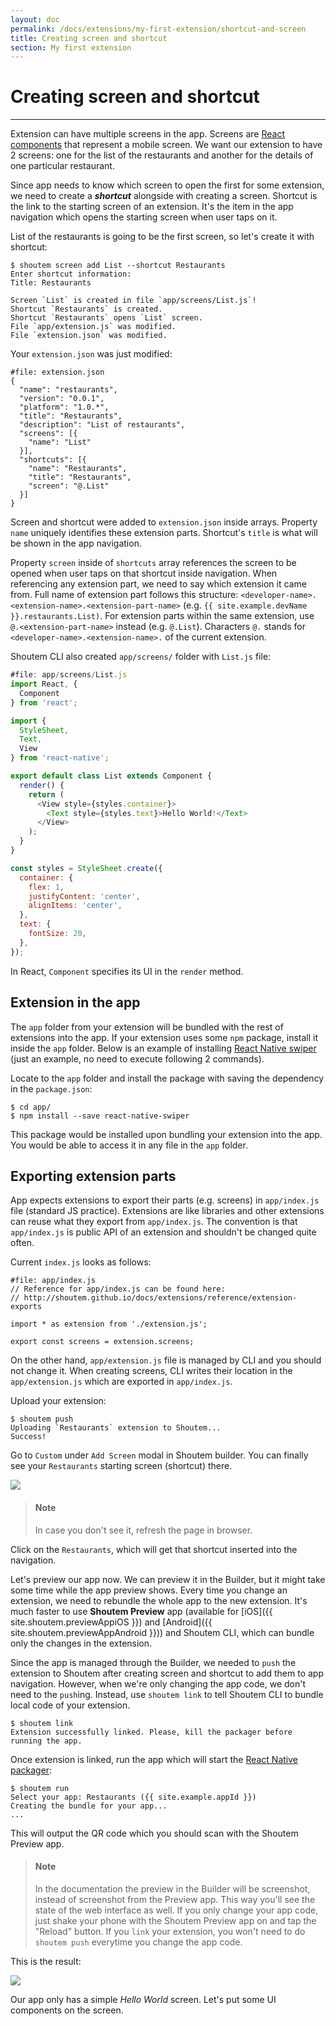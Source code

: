 ```yaml
---
layout: doc
permalink: /docs/extensions/my-first-extension/shortcut-and-screen
title: Creating screen and shortcut
section: My first extension
---
```


# Creating screen and shortcut
<hr />

Extension can have multiple screens in the app. Screens are [React components](https://facebook.github.io/react/docs/react-component.html) that represent a mobile screen. We want our extension to have 2 screens: one for the list of the restaurants and another for the details of one particular restaurant.

Since app needs to know which screen to open the first for some extension, we need to create a ***shortcut*** alongside with creating a screen. Shortcut is the link to the starting screen of an extension. It's the item in the app navigation which opens the starting screen when user taps on it.

List of the restaurants is going to be the first screen, so let's create it with shortcut:

```ShellSession
$ shoutem screen add List --shortcut Restaurants
Enter shortcut information:
Title: Restaurants

Screen `List` is created in file `app/screens/List.js`!
Shortcut `Restaurants` is created.
Shortcut `Restaurants` opens `List` screen.
File `app/extension.js` was modified.
File `extension.json` was modified.
```

Your `extension.json` was just modified:

```json{7-14}
#file: extension.json
{
  "name": "restaurants",
  "version": "0.0.1",
  "platform": "1.0.*",
  "title": "Restaurants",
  "description": "List of restaurants",
  "screens": [{
    "name": "List"
  }],
  "shortcuts": [{
    "name": "Restaurants",
    "title": "Restaurants",
    "screen": "@.List"
  }]
}
```

Screen and shortcut were added to `extension.json` inside arrays. Property `name` uniquely identifies these extension parts. Shortcut's `title` is what will be shown in the app navigation.

Property `screen` inside of `shortcuts` array references the screen to be opened when user taps on that shortcut inside navigation. When referencing any extension part, we need to say which extension it came from. Full name of extension part follows this structure: `<developer-name>.<extension-name>.<extension-part-name>` (e.g. `{{ site.example.devName }}.restaurants.List)`. For extension parts within the same extension, use `@.<extension-part-name>` instead (e.g. `@.List`). Characters `@.` stands for `<developer-name>.<extension-name>.` of the current extension.

Shoutem CLI also created `app/screens/` folder with `List.js` file:

```javascript
#file: app/screens/List.js
import React, {
  Component
} from 'react';

import {
  StyleSheet,
  Text,
  View
} from 'react-native';

export default class List extends Component {
  render() {
    return (
      <View style={styles.container}>
        <Text style={styles.text}>Hello World!</Text>
      </View>
    );
  }
}

const styles = StyleSheet.create({
  container: {
    flex: 1,
    justifyContent: 'center',
    alignItems: 'center',
  },
  text: {
    fontSize: 20,
  },
});
```

In React, `Component` specifies its UI in the `render` method.

## Extension in the app

The `app` folder from your extension will be bundled with the rest of extensions into the app. If your extension uses some `npm` package, install it inside the `app` folder. Below is an example of installing [React Native swiper](https://github.com/leecade/react-native-swiper) (just an example, no need to execute following 2 commands).

Locate to the `app` folder and install the package with saving the dependency in the `package.json`:

```ShellSession
$ cd app/
$ npm install --save react-native-swiper
```

This package would be installed upon bundling your extension into the app. You would be able to access it in any file in the `app` folder.

## Exporting extension parts

App expects extensions to export their parts (e.g. screens) in `app/index.js` file (standard JS practice). Extensions are like libraries and other extensions can reuse what they export from `app/index.js`. The convention is that `app/index.js` is public API of an extension and shouldn't be changed quite often.

Current `index.js` looks as follows:

```JSX
#file: app/index.js
// Reference for app/index.js can be found here:
// http://shoutem.github.io/docs/extensions/reference/extension-exports

import * as extension from './extension.js';

export const screens = extension.screens;
```

On the other hand, `app/extension.js` file is managed by CLI and you should not change it. When creating screens, CLI writes their location in the `app/extension.js` which are exported in `app/index.js`.

Upload your extension:

```ShellSession
$ shoutem push
Uploading `Restaurants` extension to Shoutem...
Success!
```

Go to `Custom` under `Add Screen` modal in Shoutem builder. You can finally see your `Restaurants` starting screen (shortcut) there.

<p class="image">
<img src='{{ site.url }}/img/my-first-extension/add-modal-shortcut.png'/>
</p>

> #### Note
> In case you don't see it, refresh the page in browser.

Click on the `Restaurants`, which will get that shortcut inserted into the navigation.

Let's preview our app now. We can preview it in the Builder, but it might take some time while the app preview shows. Every time you change an extension, we need to rebundle the whole app to the new extension. It's much faster to use **Shoutem Preview** app (available for [iOS]({{ site.shoutem.previewAppiOS }}) and [Android]({{ site.shoutem.previewAppAndroid }})) and Shoutem CLI, which can bundle only the changes in the extension.

Since the app is managed through the Builder, we needed to `push` the extension to Shoutem after creating screen and shortcut to add them to app navigation. However, when we're only changing the app code, we don't need to the `push`ing. Instead, use `shoutem link` to tell Shoutem CLI to bundle local code of your extension.

```ShellSession
$ shoutem link
Extension successfully linked. Please, kill the packager before running the app.
```

Once extension is linked, run the app which will start the [React Native packager](https://github.com/facebook/react-native/tree/master/packager):

```ShellSession
$ shoutem run
Select your app: Restaurants ({{ site.example.appId }})
Creating the bundle for your app...
...
```

This will output the QR code which you should scan with the Shoutem Preview app.

> #### Note
> In the documentation the preview in the Builder will be screenshot, instead of screenshot from the Preview app. This way you'll see the state of the web interface as well. If you only change your app code, just shake your phone with the Shoutem Preview app on and tap the "Reload" button. If you `link` your extension, you won't need to do `shoutem push` everytime you change the app code.

This is the result:

<p class="image">
<img src='{{ site.url }}/img/my-first-extension/extension-hello-world.png'/>
</p>

Our app only has a simple  _Hello World_ screen. Let's put some UI components on the screen.
